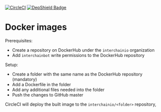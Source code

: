 [![CircleCI](https://circleci.com/gh/interchainio/docker/tree/master.svg?style=svg&circle-token=eb616dd897ad66e522e230ddd88142695068c9c3)](https://circleci.com/gh/interchainio/docker/tree/master)
[![DepShield Badge](https://depshield.sonatype.org/badges/interchainio/docker/depshield.svg)](https://depshield.github.io)

# Docker images

Prerequisites:
- Create a repository on DockerHub under the `interchainio` organization
- Add `interchainbot` write permissions to the DockerHub repository

Setup:
- Create a folder with the same name as the DockerHub repository (mandatory)
- Add a Dockerfile in the folder
- Add any additional files needed into the folder
- Push the changes to GitHub master

CircleCI will deploy the built image to the `interchainio/<folder>` repository,

